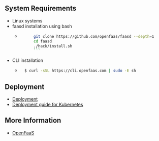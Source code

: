 ## System Requirements
- Linux systems
- faasd installation using bash
    - ```sh
            git clone https://github.com/openfaas/faasd --depth=1
            cd faasd
            ./hack/install.sh
            ```
- CLI installation
    - ```sh 
        $ curl -sSL https://cli.openfaas.com | sudo -E sh 
        ```
## Deployment
- [Deployment](https://docs.openfaas.com/deployment/)
- [Deployment guide for Kubernetes](https://docs.openfaas.com/deployment/kubernetes/)
  
## More Information
- [OpenFaaS](https://docs.openfaas.com/cli/install/)  
   

